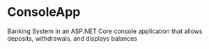 # ConsoleApp

Banking System in an ASP.NET Core console application that allows deposits, withdrawals, and displays balances